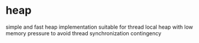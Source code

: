 # heap
simple and fast heap implementation suitable for thread local heap with low memory pressure to avoid thread synchronization contingency 
